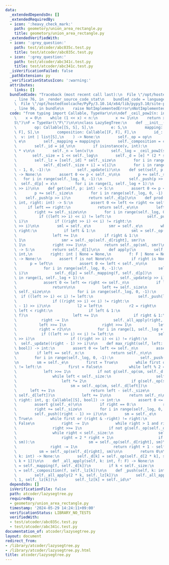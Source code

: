 ```yaml
---
data:
  _extendedDependsOn: []
  _extendedRequiredBy:
  - icon: ':heavy_check_mark:'
    path: geometory/union_area_rectangle.py
    title: geometory/union_area_rectangle.py
  _extendedVerifiedWith:
  - icon: ':grey_question:'
    path: test/atcoder/abc035c.test.py
    title: test/atcoder/abc035c.test.py
  - icon: ':grey_question:'
    path: test/atcoder/abc341c.test.py
    title: test/atcoder/abc341c.test.py
  _isVerificationFailed: false
  _pathExtension: py
  _verificationStatusIcon: ':warning:'
  attributes:
    links: []
  bundledCode: "Traceback (most recent call last):\n  File \"/opt/hostedtoolcache/PyPy/3.10.14/x64/lib/pypy3.10/site-packages/onlinejudge_verify/documentation/build.py\"\
    , line 76, in _render_source_code_stat\n    bundled_code = language.bundle(\n\
    \  File \"/opt/hostedtoolcache/PyPy/3.10.14/x64/lib/pypy3.10/site-packages/onlinejudge_verify/languages/python.py\"\
    , line 96, in bundle\n    raise NotImplementedError\nNotImplementedError\n"
  code: "from typing import Callable, TypeVar\n\n\ndef _ceil_pow2(n: int) -> int:\n\
    \    x = 0\n    while (1 << x) < n:\n        x += 1\n\n    return x\n\n\nS = TypeVar(\"\
    S\")\nF = TypeVar(\"F\")\n\n\nclass LazySegTree:\n    def __init__(\n        self,\n\
    \        op: Callable[[S, S], S],\n        e: S,\n        mapping: Callable[[S,\
    \ F], S],\n        composition: Callable[[F, F], F],\n        id_: F,\n      \
    \  v: int | list[S],\n    ) -> None:\n        self._op = op\n        self._e =\
    \ e\n        self._mapping = mapping\n        self._composition = composition\n\
    \        self._id = id_\n\n        if isinstance(v, int):\n            v = [e]\
    \ * v\n\n        self._n = len(v)\n        self._log = _ceil_pow2(self._n)\n \
    \       self._size = 1 << self._log\n        self._d = [e] * (2 * self._size)\n\
    \        self._lz = [self._id] * self._size\n        for i in range(self._n):\n\
    \            self._d[self._size + i] = v[i]\n        for i in range(self._size\
    \ - 1, 0, -1):\n            self._update(i)\n\n    def set(self, p: int, x: S)\
    \ -> None:\n        assert 0 <= p < self._n\n\n        p += self._size\n     \
    \   for i in range(self._log, 0, -1):\n            self._push(p >> i)\n      \
    \  self._d[p] = x\n        for i in range(1, self._log + 1):\n            self._update(p\
    \ >> i)\n\n    def get(self, p: int) -> S:\n        assert 0 <= p < self._n\n\n\
    \        p += self._size\n        for i in range(self._log, 0, -1):\n        \
    \    self._push(p >> i)\n        return self._d[p]\n\n    def prod(self, left:\
    \ int, right: int) -> S:\n        assert 0 <= left <= right <= self._n\n\n   \
    \     if left == right:\n            return self._e\n\n        left += self._size\n\
    \        right += self._size\n\n        for i in range(self._log, 0, -1):\n  \
    \          if ((left >> i) << i) != left:\n                self._push(left >>\
    \ i)\n            if ((right >> i) << i) != right:\n                self._push(right\
    \ >> i)\n\n        sml = self._e\n        smr = self._e\n        while left <\
    \ right:\n            if left & 1:\n                sml = self._op(sml, self._d[left])\n\
    \                left += 1\n            if right & 1:\n                right -=\
    \ 1\n                smr = self._op(self._d[right], smr)\n            left >>=\
    \ 1\n            right >>= 1\n\n        return self._op(sml, smr)\n\n    def all_prod(self)\
    \ -> S:\n        return self._d[1]\n\n    def apply(\n        self,\n        left:\
    \ int,\n        right: int | None = None,\n        f: F | None = None,\n    )\
    \ -> None:\n        assert f is not None\n\n        if right is None:\n      \
    \      p = left\n            assert 0 <= left < self._n\n\n            p += self._size\n\
    \            for i in range(self._log, 0, -1):\n                self._push(p >>\
    \ i)\n            self._d[p] = self._mapping(f, self._d[p])\n            for i\
    \ in range(1, self._log + 1):\n                self._update(p >> i)\n        else:\n\
    \            assert 0 <= left <= right <= self._n\n            if left == right:\n\
    \                return\n\n            left += self._size\n            right +=\
    \ self._size\n\n            for i in range(self._log, 0, -1):\n              \
    \  if ((left >> i) << i) != left:\n                    self._push(left >> i)\n\
    \                if ((right >> i) << i) != right:\n                    self._push((right\
    \ - 1) >> i)\n\n            l2 = left\n            r2 = right\n            while\
    \ left < right:\n                if left & 1:\n                    self._all_apply(left,\
    \ f)\n                    left += 1\n                if right & 1:\n         \
    \           right -= 1\n                    self._all_apply(right, f)\n      \
    \          left >>= 1\n                right >>= 1\n            left = l2\n  \
    \          right = r2\n\n            for i in range(1, self._log + 1):\n     \
    \           if ((left >> i) << i) != left:\n                    self._update(left\
    \ >> i)\n                if ((right >> i) << i) != right:\n                  \
    \  self._update((right - 1) >> i)\n\n    def max_right(self, left: int, g: Callable[[S],\
    \ bool]) -> int:\n        assert 0 <= left <= self._n\n        assert g(self._e)\n\
    \n        if left == self._n:\n            return self._n\n\n        left += self._size\n\
    \        for i in range(self._log, 0, -1):\n            self._push(left >> i)\n\
    \n        sm = self._e\n        first = True\n        while first or (left & -left)\
    \ != left:\n            first = False\n            while left % 2 == 0:\n    \
    \            left >>= 1\n            if not g(self._op(sm, self._d[left])):\n\
    \                while left < self._size:\n                    self._push(left)\n\
    \                    left *= 2\n                    if g(self._op(sm, self._d[left])):\n\
    \                        sm = self._op(sm, self._d[left])\n                  \
    \      left += 1\n                return left - self._size\n            sm = self._op(sm,\
    \ self._d[left])\n            left += 1\n\n        return self._n\n\n    def min_left(self,\
    \ right: int, g: Callable[[S], bool]) -> int:\n        assert 0 <= right <= self._n\n\
    \        assert g(self._e)\n\n        if right == 0:\n            return 0\n\n\
    \        right += self._size\n        for i in range(self._log, 0, -1):\n    \
    \        self._push((right - 1) >> i)\n\n        sm = self._e\n        first =\
    \ True\n        while first or (right & -right) != right:\n            first =\
    \ False\n            right -= 1\n            while right > 1 and right % 2:\n\
    \                right >>= 1\n            if not g(self._op(self._d[right], sm)):\n\
    \                while right < self._size:\n                    self._push(right)\n\
    \                    right = 2 * right + 1\n                    if g(self._op(self._d[right],\
    \ sm)):\n                        sm = self._op(self._d[right], sm)\n         \
    \               right -= 1\n                return right + 1 - self._size\n  \
    \          sm = self._op(self._d[right], sm)\n\n        return 0\n\n    def _update(self,\
    \ k: int) -> None:\n        self._d[k] = self._op(self._d[2 * k], self._d[2 *\
    \ k + 1])\n\n    def _all_apply(self, k: int, f: F) -> None:\n        self._d[k]\
    \ = self._mapping(f, self._d[k])\n        if k < self._size:\n            self._lz[k]\
    \ = self._composition(f, self._lz[k])\n\n    def _push(self, k: int) -> None:\n\
    \        self._all_apply(2 * k, self._lz[k])\n        self._all_apply(2 * k +\
    \ 1, self._lz[k])\n        self._lz[k] = self._id\n"
  dependsOn: []
  isVerificationFile: false
  path: atcoder/lazysegtree.py
  requiredBy:
  - geometory/union_area_rectangle.py
  timestamp: '2024-05-29 14:24:11+09:00'
  verificationStatus: LIBRARY_NO_TESTS
  verifiedWith:
  - test/atcoder/abc035c.test.py
  - test/atcoder/abc341c.test.py
documentation_of: atcoder/lazysegtree.py
layout: document
redirect_from:
- /library/atcoder/lazysegtree.py
- /library/atcoder/lazysegtree.py.html
title: atcoder/lazysegtree.py
---
```

